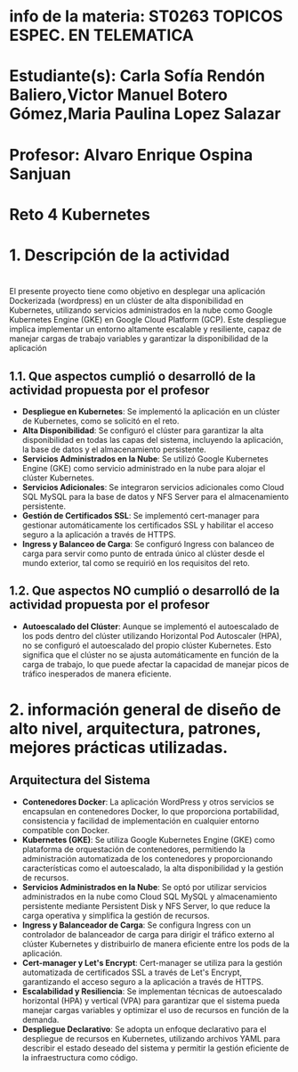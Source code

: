 
# info de la materia: ST0263 TOPICOS ESPEC. EN TELEMATICA
#
# Estudiante(s): Carla Sofía Rendón Baliero,Victor Manuel Botero Gómez,Maria Paulina Lopez Salazar 
#
# Profesor: Alvaro Enrique Ospina Sanjuan
#
#  Reto 4 Kubernetes
#
# 1. Descripción de la actividad
#
El presente proyecto tiene como objetivo en desplegar una aplicación Dockerizada (wordpress) en un clúster de alta disponibilidad en Kubernetes, utilizando servicios administrados en la nube como Google Kubernetes Engine (GKE) en Google Cloud Platform (GCP). Este despliegue implica implementar un entorno altamente escalable y resiliente, capaz de manejar cargas de trabajo variables y garantizar la disponibilidad de la aplicación
## 1.1. Que aspectos cumplió o desarrolló de la actividad propuesta por el profesor

- **Despliegue en Kubernetes**: Se implementó la aplicación en un clúster de Kubernetes, como se solicitó en el reto.
- **Alta Disponibilidad**: Se configuró el clúster para garantizar la alta disponibilidad en todas las capas del sistema, incluyendo la aplicación, la base de datos y el almacenamiento persistente.
- **Servicios Administrados en la Nube**: Se utilizó Google Kubernetes Engine (GKE) como servicio administrado en la nube para alojar el clúster Kubernetes.
- **Servicios Adicionales**: Se integraron servicios adicionales como Cloud SQL MySQL para la base de datos y NFS Server para el almacenamiento persistente.
- **Gestión de Certificados SSL**: Se implementó cert-manager para gestionar automáticamente los certificados SSL y habilitar el acceso seguro a la aplicación a través de HTTPS.
- **Ingress y Balanceo de Carga**: Se configuró Ingress con balanceo de carga para servir como punto de entrada único al clúster desde el mundo exterior, tal como se requirió en los requisitos del reto.

## 1.2. Que aspectos NO cumplió o desarrolló de la actividad propuesta por el profesor 
- **Autoescalado del Clúster**: Aunque se implementó el autoescalado de los pods dentro del clúster utilizando Horizontal Pod Autoscaler (HPA), no se configuró el autoescalado del propio clúster Kubernetes. Esto significa que el clúster no se ajusta automáticamente en función de la carga de trabajo, lo que puede afectar la capacidad de manejar picos de tráfico inesperados de manera eficiente.


# 2. información general de diseño de alto nivel, arquitectura, patrones, mejores prácticas utilizadas.
## Arquitectura del Sistema
- **Contenedores Docker**: La aplicación WordPress y otros servicios se encapsulan en contenedores Docker, lo que proporciona portabilidad, consistencia y facilidad de implementación en cualquier entorno compatible con Docker.
- **Kubernetes (GKE)**: Se utiliza Google Kubernetes Engine (GKE) como plataforma de orquestación de contenedores, permitiendo la administración automatizada de los contenedores y proporcionando características como el autoescalado, la alta disponibilidad y la gestión de recursos.
- **Servicios Administrados en la Nube**: Se optó por utilizar servicios administrados en la nube como Cloud SQL MySQL y almacenamiento persistente mediante Persistent Disk y NFS Server, lo que reduce la carga operativa y simplifica la gestión de recursos.
- **Ingress y Balanceador de Carga**: Se configura Ingress con un controlador de balanceador de carga para dirigir el tráfico externo al clúster Kubernetes y distribuirlo de manera eficiente entre los pods de la aplicación.
- **Cert-manager y Let's Encrypt**: Cert-manager se utiliza para la gestión automatizada de certificados SSL a través de Let's Encrypt, garantizando el acceso seguro a la aplicación a través de HTTPS.
- **Escalabilidad y Resiliencia**: Se implementan técnicas de autoescalado horizontal (HPA) y vertical (VPA) para garantizar que el sistema pueda manejar cargas variables y optimizar el uso de recursos en función de la demanda.
- **Despliegue Declarativo**: Se adopta un enfoque declarativo para el despliegue de recursos en Kubernetes, utilizando archivos YAML para describir el estado deseado del sistema y permitir la gestión eficiente de la infraestructura como código.

